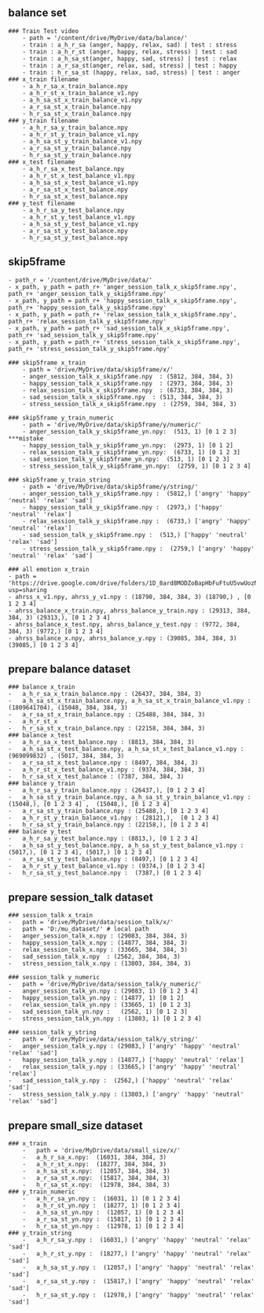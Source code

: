 ## balance set
	### Train Test video
		- path = '/content/drive/MyDrive/data/balance/'
		- train : a_h_r_sa (anger, happy, relax, sad) | test : stress
		- train : a_h_r_st (anger, happy, relax, stress) | test : sad
		- train : a_h_sa_st(anger, happy, sad, stress) | test : relax
		- train : a_r_sa_st(anger, relax, sad, stress) | test : happy
		- train : h_r_sa_st (happy, relax, sad, stress) | test : anger
	### x_train filename 
		- a_h_r_sa_x_train_balance.npy
		- a_h_r_st_x_train_balance_v1.npy
		- a_h_sa_st_x_train_balance_v1.npy
		- a_r_sa_st_x_train_balance.npy
		- h_r_sa_st_x_train_balance.npy	
	### y_train filename 
		- a_h_r_sa_y_train_balance.npy
		- a_h_r_st_y_train_balance_v1.npy
		- a_h_sa_st_y_train_balance_v1.npy
		- a_r_sa_st_y_train_balance.npy
		- h_r_sa_st_y_train_balance.npy
	### x_test filename 
		- a_h_r_sa_x_test_balance.npy
		- a_h_r_st_x_test_balance_v1.npy
		- a_h_sa_st_x_test_balance_v1.npy
		- a_r_sa_st_x_test_balance.npy
		- h_r_sa_st_x_test_balance.npy
	### y_test filename 
		- a_h_r_sa_y_test_balance.npy
		- a_h_r_st_y_test_balance_v1.npy
		- a_h_sa_st_y_test_balance_v1.npy
		- a_r_sa_st_y_test_balance.npy
		- h_r_sa_st_y_test_balance.npy
	
## skip5frame
	- path_r = '/content/drive/MyDrive/data/'
	- x_path, y_path = path_r+ 'anger_session_talk_x_skip5frame.npy', path_r+ 'anger_session_talk_y_skip5frame.npy'
	- x_path, y_path = path_r+ 'happy_session_talk_x_skip5frame.npy', path_r+ 'happy_session_talk_y_skip5frame.npy'
	- x_path, y_path = path_r+ 'relax_session_talk_x_skip5frame.npy', path_r+ 'relax_session_talk_y_skip5frame.npy'
	- x_path, y_path = path_r+ 'sad_session_talk_x_skip5frame.npy', path_r+ 'sad_session_talk_y_skip5frame.npy'
	- x_path, y_path = path_r+ 'stress_session_talk_x_skip5frame.npy', path_r+ 'stress_session_talk_y_skip5frame.npy'
	
	### skip5frame x_train
		- path = 'drive/MyDrive/data/skip5frame/x/'
		- anger_session_talk_x_skip5frame.npy  : (5812, 384, 384, 3)
		- happy_session_talk_x_skip5frame.npy  : (2973, 384, 384, 3)
		- relax_session_talk_x_skip5frame.npy  : (6733, 384, 384, 3)
		- sad_session_talk_x_skip5frame.npy  : (513, 384, 384, 3)
		- stress_session_talk_x_skip5frame.npy  : (2759, 384, 384, 3)
		
	### skip5frame y_train_numeric
		- path = 'drive/MyDrive/data/skip5frame/y/numeric/'
		- anger_session_talk_y_skip5frame_yn.npy:  (513, 1) [0 1 2 3] ***mistake
		- happy_session_talk_y_skip5frame_yn.npy:  (2973, 1) [0 1 2]
		- relax_session_talk_y_skip5frame_yn.npy:  (6733, 1) [0 1 2 3]
		- sad_session_talk_y_skip5frame_yn.npy:  (513, 1) [0 1 2 3]
		- stress_session_talk_y_skip5frame_yn.npy:  (2759, 1) [0 1 2 3 4]
	
	### skip5frame y_train_string
		- path = 'drive/MyDrive/data/skip5frame/y/string/'
		- anger_session_talk_y_skip5frame.npy :  (5812,) ['angry' 'happy' 'neutral' 'relax' 'sad']
		- happy_session_talk_y_skip5frame.npy :  (2973,) ['happy' 'neutral' 'relax']
		- relax_session_talk_y_skip5frame.npy :  (6733,) ['angry' 'happy' 'neutral' 'relax']
		- sad_session_talk_y_skip5frame.npy :  (513,) ['happy' 'neutral' 'relax' 'sad']
		- stress_session_talk_y_skip5frame.npy :  (2759,) ['angry' 'happy' 'neutral' 'relax' 'sad']	
		
	### all emotion x_train 
	- path = 'https://drive.google.com/drive/folders/1D_8ard8MODZoBapHbFuFtuU5vwUozN9N?usp=sharing
	- ahrss_x_v1.npy, ahrss_y_v1.npy : (18790, 384, 384, 3) (18790,) , [0 1 2 3 4]
	- ahrss_balance_x_train.npy, ahrss_balance_y_train.npy : (29313, 384, 384, 3) (29313,), [0 1 2 3 4]
	- ahrss_balance_x_test.npy, ahrss_balance_y_test.npy : (9772, 384, 384, 3) (9772,) [0 1 2 3 4]
	- ahrss_balance_x.npy, ahrss_balance_y.npy : (39085, 384, 384, 3) (39085,) [0 1 2 3 4]
	
## prepare balance dataset
	### balance x_train
	-	a_h_r_sa_x_train_balance.npy : (26437, 384, 384, 3)
	-	a_h_sa_st_x_train_balance.npy, a_h_sa_st_x_train_balance_v1.npy : (1809641704), (15048, 384, 384, 3)
	-	a_r_sa_st_x_train_balance.npy : (25488, 384, 384, 3)
	-	a_h_r_st_x
	-	h_r_sa_st_x_train_balance.npy : (22158, 384, 384, 3)
	### balance x_test
	-	a_h_r_sa_x_test_balance.npy : (8813, 384, 384, 3)
	-	a_h_sa_st_x_test_balance.npy, a_h_sa_st_x_test_balance_v1.npy : (969099832) , (5017, 384, 384, 3)
	-	a_r_sa_st_x_test_balance.npy : (8497, 384, 384, 3)
	-	a_h_r_st_x_test_balance_v1.npy : (9374, 384, 384, 3)
	-	h_r_sa_st_x_test_balance : (7387, 384, 384, 3)
	### balance y_train
	-	a_h_r_sa_y_train_balance.npy : (26437,), [0 1 2 3 4]
	-	a_h_sa_st_y_train_balance.npy, a_h_sa_st_y_train_balance_v1.npy : (15048,), [0 1 2 3 4] ,  (15048,), [0 1 2 3 4]
	-	a_r_sa_st_y_train_balance.npy : (25488,), [0 1 2 3 4]
	-	a_h_r_st_y_train_balance_v1.npy : (28121,),  [0 1 2 3 4]
	-	h_r_sa_st_y_train_balance.npy : (22158,), [0 1 2 3 4]
	### balance y_test
	-	a_h_r_sa_y_test_balance.npy : (8813,), [0 1 2 3 4]
	-	a_h_sa_st_y_test_balance.npy, a_h_sa_st_y_test_balance_v1.npy : (5017,), [0 1 2 3 4], (5017,) [0 1 2 3 4]
	-	a_r_sa_st_y_test_balance.npy : (8497,) [0 1 2 3 4]
	-	a_h_r_st_y_test_balance_v1.npy : (9374,) [0 1 2 3 4]
	-	h_r_sa_st_y_test_balance.npy :  (7387,) [0 1 2 3 4]
 
## prepare session_talk dataset
	### session_talk x_train
	-	path = 'drive/MyDrive/data/session_talk/x/'
	-	path = 'D:/mu_dataset/' # local path
	-	anger_session_talk_x.npy : (29083, 384, 384, 3)
	-	happy_session_talk_x.npy : (14877, 384, 384, 3)
	-	relax_session_talk_x.npy : (33665, 384, 384, 3)
	-	sad_session_talk_x.npy  : (2562, 384, 384, 3)
	-	stress_session_talk_x.npy : (13803, 384, 384, 3)
	
	### session_talk y_numeric
	-	path = 'drive/MyDrive/data/session_talk/y_numeric/'
	-	anger_session_talk_yn.npy : (29083, 1) [0 1 2 3 4]
	-	happy_session_talk_yn.npy : (14877, 1) [0 1 2]
	-	relax_session_talk_yn.npy : (33665, 1) [0 1 2 3]
	-	sad_session_talk_yn.npy : 	(2562, 1) [0 1 2 3]
	-	stress_session_talk_yn.npy : (13803, 1) [0 1 2 3 4]
	
	### session_talk y_string
	-	path = 'drive/MyDrive/data/session_talk/y_string/'	
	-	anger_session_talk_y.npy : (29083,) ['angry' 'happy' 'neutral' 'relax' 'sad']
	-	happy_session_talk_y.npy : (14877,) ['happy' 'neutral' 'relax']
	-	relax_session_talk_y.npy : (33665,) ['angry' 'happy' 'neutral' 'relax']
	-	sad_session_talk_y.npy :  (2562,) ['happy' 'neutral' 'relax' 'sad']
	-	stress_session_talk_y.npy : (13803,) ['angry' 'happy' 'neutral' 'relax' 'sad']
	
## prepare small_size dataset
	### x_train
		-	path = 'drive/MyDrive/data/small_size/x/'
		-	a_h_r_sa_x.npy:  (16031, 384, 384, 3)
		-	a_h_r_st_x.npy:  (18277, 384, 384, 3)
		-	a_h_sa_st_x.npy:  (12057, 384, 384, 3)
		-	a_r_sa_st_x.npy:  (15817, 384, 384, 3)
		-	h_r_sa_st_x.npy:  (12978, 384, 384, 3)
	### y_train_numeric
		-	a_h_r_sa_yn.npy :  (16031, 1) [0 1 2 3 4]
		-	a_h_r_st_yn.npy :  (18277, 1) [0 1 2 3 4]
		-	a_h_sa_st_yn.npy :  (12057, 1) [0 1 2 3 4]
		-	a_r_sa_st_yn.npy :  (15817, 1) [0 1 2 3 4]
		-	h_r_sa_st_yn.npy :  (12978, 1) [0 1 2 3 4]
	### y_train_string
		-	a_h_r_sa_y.npy :  (16031,) ['angry' 'happy' 'neutral' 'relax' 'sad']
		-	a_h_r_st_y.npy :  (18277,) ['angry' 'happy' 'neutral' 'relax' 'sad']
		-	a_h_sa_st_y.npy :  (12057,) ['angry' 'happy' 'neutral' 'relax' 'sad']
		-	a_r_sa_st_y.npy :  (15817,) ['angry' 'happy' 'neutral' 'relax' 'sad']
		-	h_r_sa_st_y.npy :  (12978,) ['angry' 'happy' 'neutral' 'relax' 'sad']
